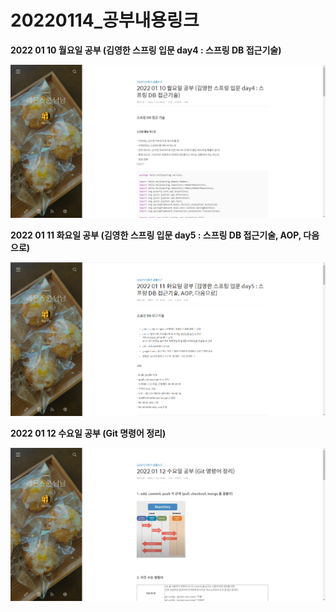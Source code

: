 # 20220114_공부내용링크

**2022 01 10 월요일 공부 (김영한 스프링 입문 day4 : 스프링 DB 접근기술)**

[](https://lemon-scone.tistory.com/159)

![Untitled](image/0110.png)

**2022 01 11 화요일 공부 (김영한 스프링 입문 day5 : 스프링 DB 접근기술, AOP, 다음으로)**

[](https://lemon-scone.tistory.com/166)

![Untitled](image/0111.png)

**2022 01 12 수요일 공부 (Git 명령어 정리)**

[](https://lemon-scone.tistory.com/169)

![Untitled](image/0112.png)